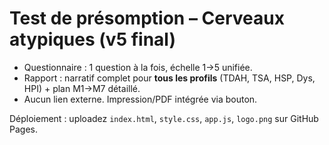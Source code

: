 # Test de présomption – Cerveaux atypiques (v5 final)
- Questionnaire : 1 question à la fois, échelle 1→5 unifiée.
- Rapport : narratif complet pour **tous les profils** (TDAH, TSA, HSP, Dys, HPI) + plan M1→M7 détaillé.
- Aucun lien externe. Impression/PDF intégrée via bouton.

Déploiement : uploadez `index.html`, `style.css`, `app.js`, `logo.png` sur GitHub Pages.
